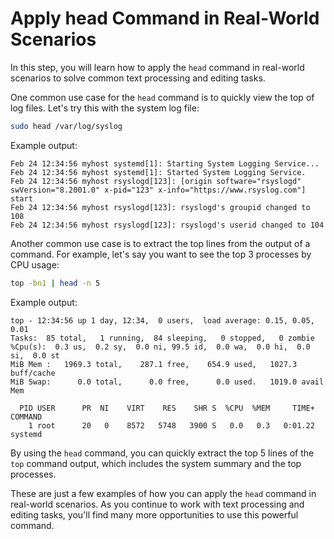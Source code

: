 # Apply head Command in Real-World Scenarios

In this step, you will learn how to apply the `head` command in real-world scenarios to solve common text processing and editing tasks.

One common use case for the `head` command is to quickly view the top of log files. Let's try this with the system log file:

```bash
sudo head /var/log/syslog
```

Example output:

```
Feb 24 12:34:56 myhost systemd[1]: Starting System Logging Service...
Feb 24 12:34:56 myhost systemd[1]: Started System Logging Service.
Feb 24 12:34:56 myhost rsyslogd[123]: [origin software="rsyslogd" swVersion="8.2001.0" x-pid="123" x-info="https://www.rsyslog.com"] start
Feb 24 12:34:56 myhost rsyslogd[123]: rsyslogd's groupid changed to 108
Feb 24 12:34:56 myhost rsyslogd[123]: rsyslogd's userid changed to 104
```

Another common use case is to extract the top lines from the output of a command. For example, let's say you want to see the top 3 processes by CPU usage:

```bash
top -bn1 | head -n 5
```

Example output:

```
top - 12:34:56 up 1 day, 12:34,  0 users,  load average: 0.15, 0.05, 0.01
Tasks:  85 total,   1 running,  84 sleeping,   0 stopped,   0 zombie
%Cpu(s):  0.3 us,  0.2 sy,  0.0 ni, 99.5 id,  0.0 wa,  0.0 hi,  0.0 si,  0.0 st
MiB Mem :   1969.3 total,    287.1 free,    654.9 used,   1027.3 buff/cache
MiB Swap:      0.0 total,      0.0 free,      0.0 used.   1019.0 avail Mem

  PID USER      PR  NI    VIRT    RES    SHR S  %CPU  %MEM     TIME+ COMMAND
    1 root      20   0    8572   5748   3900 S   0.0   0.3   0:01.22 systemd
```

By using the `head` command, you can quickly extract the top 5 lines of the `top` command output, which includes the system summary and the top processes.

These are just a few examples of how you can apply the `head` command in real-world scenarios. As you continue to work with text processing and editing tasks, you'll find many more opportunities to use this powerful command.
